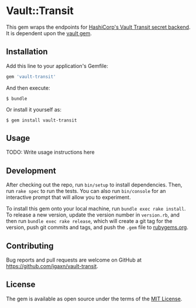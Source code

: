 # Vault::Transit

This gem wraps the endpoints for [HashiCorp's Vault Transit secret backend](https://www.vaultproject.io/docs/secrets/transit/). It is dependent upon the [vault gem](https://github.com/hashicorp/vault-ruby).

## Installation

Add this line to your application's Gemfile:

```ruby
gem 'vault-transit'
```

And then execute:

    $ bundle

Or install it yourself as:

    $ gem install vault-transit

## Usage

TODO: Write usage instructions here

## Development

After checking out the repo, run `bin/setup` to install dependencies. Then, run `rake spec` to run the tests. You can also run `bin/console` for an interactive prompt that will allow you to experiment.

To install this gem onto your local machine, run `bundle exec rake install`. To release a new version, update the version number in `version.rb`, and then run `bundle exec rake release`, which will create a git tag for the version, push git commits and tags, and push the `.gem` file to [rubygems.org](https://rubygems.org).

## Contributing

Bug reports and pull requests are welcome on GitHub at https://github.com/jgaxn/vault-transit.


## License

The gem is available as open source under the terms of the [MIT License](http://opensource.org/licenses/MIT).

